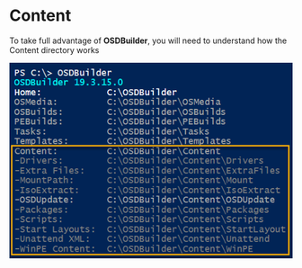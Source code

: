 # Content

To take full advantage of **OSDBuilder**, you will need to understand how the Content directory works

![](../../../.gitbook/assets/image%20%28102%29.png)

